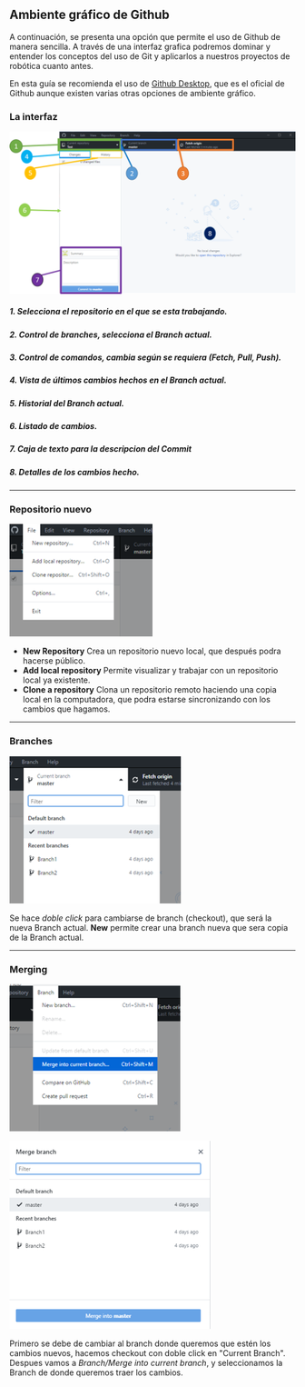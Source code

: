 ## Ambiente gráfico de Github

A continuación, se presenta una opción que permite el uso de Github de manera sencilla. A través de una interfaz grafica podremos dominar y entender los conceptos del uso de Git y aplicarlos a nuestros proyectos de robótica cuanto antes.

En esta guía se recomienda el uso de [Github Desktop](https://desktop.github.com/), que es el oficial de Github aunque existen varias otras opciones de ambiente gráfico.

### La interfaz
![grafic interface](./images/grafic_interface.png)

##### 1. Selecciona el repositorio en el que se esta trabajando.
##### 2. Control de branches, selecciona el Branch actual.
##### 3. Control de comandos, cambia según se requiera (Fetch, Pull, Push).
##### 4. Vista de últimos cambios hechos en el Branch actual.
##### 5. Historial del Branch actual. 
##### 6. Listado de cambios.
##### 7. Caja de texto para la descripcion del Commit
##### 8. Detalles de los cambios hecho.

***
### Repositorio nuevo
![add repository](./images/create_repository_ui.png)

* **New Repository** Crea un repositorio nuevo local, que después podra hacerse público.
* **Add local repository** Permite visualizar y trabajar con un repositorio local ya existente.
* **Clone a repository** Clona un repositorio remoto haciendo una copia local en la computadora, que podra estarse sincronizando con los cambios que hagamos. 

***
### Branches
![branches](./images/branches_ui.png)

Se hace *doble click* para cambiarse de branch (checkout), que será la nueva Branch actual.
**New** permite crear una branch nueva que sera copia de la Branch actual.

***
### Merging
![Merge branch](./images/merge_branch_ui.png)

![Merge branch](./images/select_merge_ui.png)

Primero se debe de cambiar al branch donde queremos que estén los cambios nuevos, hacemos checkout con doble click en "Current Branch". Despues vamos a *Branch/Merge into current branch*, y seleccionamos la Branch de donde queremos traer los cambios.
